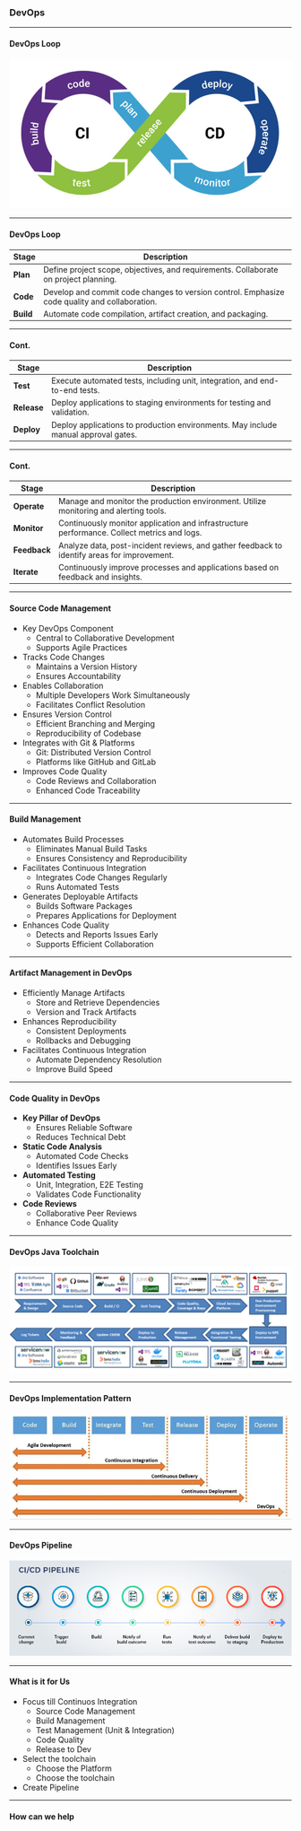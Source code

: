 ### DevOps


---

#### DevOps Loop

!['DevOps Loop'](./docs/devops/assets/devopsloop.jpg)

---

#### DevOps Loop

| Stage     | Description                                                                                   |
| --------- | --------------------------------------------------------------------------------------------- |
| **Plan**  | Define project scope, objectives, and requirements. Collaborate on project planning.          |
| **Code**  | Develop and commit code changes to version control. Emphasize code quality and collaboration. |
| **Build** | Automate code compilation, artifact creation, and packaging.                                  |

---

#### Cont. 

| Stage       | Description                                                                        |
| ----------- | ---------------------------------------------------------------------------------- |
| **Test**    | Execute automated tests, including unit, integration, and end-to-end tests.        |
| **Release** | Deploy applications to staging environments for testing and validation.            |
| **Deploy**  | Deploy applications to production environments. May include manual approval gates. |

---


#### Cont. 

| Stage        | Description                                                                                 |
| ------------ | ------------------------------------------------------------------------------------------- |
| **Operate**  | Manage and monitor the production environment. Utilize monitoring and alerting tools.       |
| **Monitor**  | Continuously monitor application and infrastructure performance. Collect metrics and logs.  |
| **Feedback** | Analyze data, post-incident reviews, and gather feedback to identify areas for improvement. |
| **Iterate**  | Continuously improve processes and applications based on feedback and insights.             |

---

#### Source Code Management

- Key DevOps Component
  - Central to Collaborative Development
  - Supports Agile Practices
- Tracks Code Changes
  - Maintains a Version History
  - Ensures Accountability
- Enables Collaboration
  - Multiple Developers Work Simultaneously
  - Facilitates Conflict Resolution
- Ensures Version Control
  - Efficient Branching and Merging
  - Reproducibility of Codebase
- Integrates with Git & Platforms
  - Git: Distributed Version Control
  - Platforms like GitHub and GitLab
- Improves Code Quality
  - Code Reviews and Collaboration
  - Enhanced Code Traceability

---

####  Build Management

- Automates Build Processes
  - Eliminates Manual Build Tasks
  - Ensures Consistency and Reproducibility
- Facilitates Continuous Integration
  - Integrates Code Changes Regularly
  - Runs Automated Tests
- Generates Deployable Artifacts
  - Builds Software Packages
  - Prepares Applications for Deployment
- Enhances Code Quality
  - Detects and Reports Issues Early
  - Supports Efficient Collaboration

---

#### Artifact Management in DevOps

- Efficiently Manage Artifacts
  - Store and Retrieve Dependencies
  - Version and Track Artifacts
- Enhances Reproducibility
  - Consistent Deployments
  - Rollbacks and Debugging
- Facilitates Continuous Integration
  - Automate Dependency Resolution
  - Improve Build Speed

---

#### Code Quality in DevOps

- **Key Pillar of DevOps**
  - Ensures Reliable Software
  - Reduces Technical Debt
- **Static Code Analysis**
  - Automated Code Checks
  - Identifies Issues Early
- **Automated Testing**
  - Unit, Integration, E2E Testing
  - Validates Code Functionality
- **Code Reviews**
  - Collaborative Peer Reviews
  - Enhance Code Quality

---

#### DevOps Java Toolchain

!['DevOps Toolchain'](/docs/devops/assets/devopstoolchain.png)

---

#### DevOps Implementation Pattern

!['DevOps Toolchain'](/docs/devops/assets/cicd.png)

---

#### DevOps Pipeline

!['DevOps Pipeline'](/docs/devops/assets/pipeline.png)

---

#### What is it for Us 

- Focus till Continuos Integration 
  - Source Code Management
  - Build Management
  - Test Management (Unit & Integration)
  - Code Quality
  - Release to Dev
- Select the toolchain
  - Choose the Platform
  - Choose the toolchain
- Create Pipeline

---

#### How can we help






